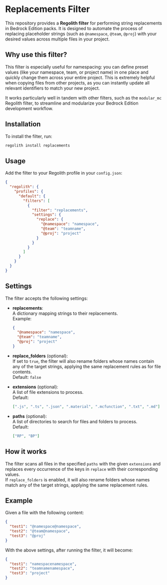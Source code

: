 # Replacements Filter

This repository provides a **Regolith filter** for performing string replacements in Bedrock Edition packs. It is designed to automate the process of replacing placeholder strings (such as `@namespace`, `@team`, `@proj`) with your desired values across multiple files in your project.

## Why use this filter?

This filter is especially useful for namespacing: you can define preset values (like your namespace, team, or project name) in one place and quickly change them across your entire project. This is extremely helpful when copying files from other projects, as you can instantly update all relevant identifiers to match your new project.

It works particularly well in tandem with other filters, such as the `modular_mc` Regolith filter, to streamline and modularize your Bedrock Edition development workflow.

## Installation

To install the filter, run:

```sh
regolith install replacements
```

## Usage

Add the filter to your Regolith profile in your `config.json`:

```json
{
  "regolith": {
    "profiles": {
      "default": {
        "filters": [
          {
            "filter": "replacements",
            "settings": {
              "replace": {
                "@namespace": "namespace",
                "@team": "teamname",
                "@proj": "project"
              }
            }
          }
        ]
      }
    }
  }
}
```

## Settings

The filter accepts the following settings:

- **replacements**:  
  A dictionary mapping strings to their replacements.  
  Example:
  ```json
  {
    "@namespace": "namespace",
    "@team": "teamname",
    "@proj": "project"
  }
  ```

- **replace_folders** (optional):  
  If set to `true`, the filter will also rename folders whose names contain any of the target strings, applying the same replacement rules as for file contents.  
  Default: `false`

- **extensions** (optional):  
  A list of file extensions to process.  
  Default:  
  ```json
  [".js", ".ts", ".json", ".material", ".mcfunction", ".txt", ".md"]
  ```

- **paths** (optional):  
  A list of directories to search for files and folders to process.  
  Default:  
  ```json
  ["RP", "BP"]
  ```

## How it works

The filter scans all files in the specified `paths` with the given `extensions` and replaces every occurrence of the keys in `replace` with their corresponding values.  
If `replace_folders` is enabled, it will also rename folders whose names match any of the target strings, applying the same replacement rules.

## Example

Given a file with the following content:

```json
{
  "test1": "@namespace@namespace",
  "test2": "@team@namespace",
  "test3": "@proj"
}
```

With the above settings, after running the filter, it will become:

```json
{
  "test1": "namespacenamespace",
  "test2": "teamnamenamespace",
  "test3": "project"
}
```